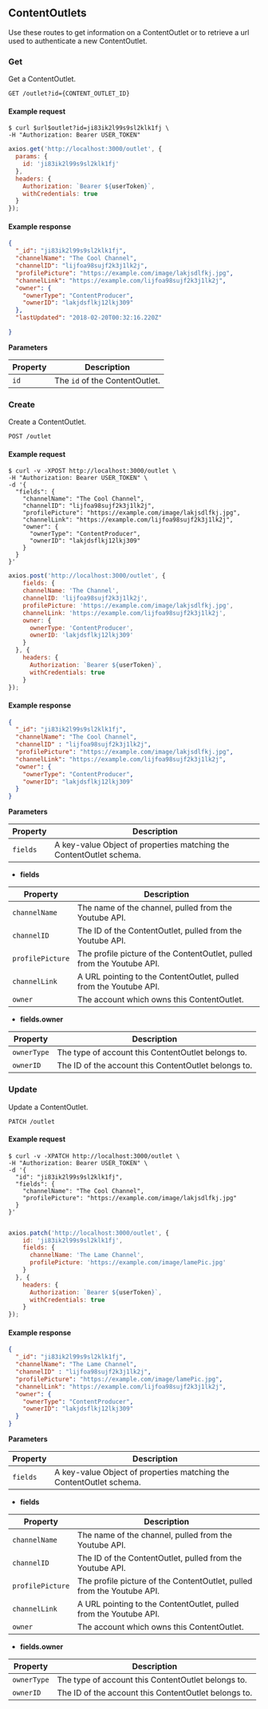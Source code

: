 ## ContentOutlets

Use these routes to get information on a ContentOutlet or to retrieve a url used to authenticate a new ContentOutlet.

### Get

Get a ContentOutlet.

```endpoint
GET /outlet?id={CONTENT_OUTLET_ID}
```

#### Example request

```curl
$ curl $url$outlet?id=ji83ik2l99s9sl2klk1fj \
-H "Authorization: Bearer USER_TOKEN"
```

```javascript
axios.get('http://localhost:3000/outlet', {
  params: {
    id: 'ji83ik2l99s9sl2klk1fj'
  },
  headers: {
    Authorization: `Bearer ${userToken}`,
    withCredentials: true
  }
});
```

#### Example response

```json
{
  "_id": "ji83ik2l99s9sl2klk1fj",
  "channelName": "The Cool Channel",
  "channelID": "lijfoa98sujf2k3j1lk2j",
  "profilePicture": "https://example.com/image/lakjsdlfkj.jpg",
  "channelLink": "https://example.com/lijfoa98sujf2k3j1lk2j",
  "owner": {
    "ownerType": "ContentProducer",
    "ownerID": "lakjdsflkj12lkj309"
  },
  "lastUpdated": "2018-02-20T00:32:16.220Z"

}
```

**Parameters**

Property | Description
---------|---------
`id`     | The `id` of the ContentOutlet.






### Create

Create a ContentOutlet.

```endpoint
POST /outlet
```

#### Example request

```curl
$ curl -v -XPOST http://localhost:3000/outlet \
-H "Authorization: Bearer USER_TOKEN" \
-d '{
  "fields": {
    "channelName": "The Cool Channel",
    "channelID": "lijfoa98sujf2k3j1lk2j",
    "profilePicture": "https://example.com/image/lakjsdlfkj.jpg",
    "channelLink": "https://example.com/lijfoa98sujf2k3j1lk2j",
    "owner": {
      "ownerType": "ContentProducer",
      "ownerID": "lakjdsflkj12lkj309"
    }
  }
}'
```

```javascript
axios.post('http://localhost:3000/outlet', {
    fields: {
    channelName: 'The Channel',
    channelID: 'lijfoa98sujf2k3j1lk2j',
    profilePicture: 'https://example.com/image/lakjsdlfkj.jpg',
    channelLink: 'https://example.com/lijfoa98sujf2k3j1lk2j',
    owner: {
      ownerType: 'ContentProducer',
      ownerID: 'lakjdsflkj12lkj309'
    }
  }, {
    headers: {
      Authorization: `Bearer ${userToken}`,
      withCredentials: true
    }
});
```

#### Example response

```json
{
  "_id": "ji83ik2l99s9sl2klk1fj",
  "channelName": "The Cool Channel",
  "channelID" : "lijfoa98sujf2k3j1lk2j",
  "profilePicture": "https://example.com/image/lakjsdlfkj.jpg",
  "channelLink": "https://example.com/lijfoa98sujf2k3j1lk2j",
  "owner": {
    "ownerType": "ContentProducer",
    "ownerID": "lakjdsflkj12lkj309"
  }
}
```

**Parameters**

Property | Description
---------|---------
`fields` | A key-value Object of properties matching the ContentOutlet schema.


 - **fields**

Property         | Description
-----------------|-----------------
`channelName`    | The name of the channel, pulled from the Youtube API.
`channelID`      | The ID of the ContentOutlet, pulled from the Youtube API.
`profilePicture` | The profile picture of the ContentOutlet, pulled from the Youtube API.
`channelLink`    | A URL pointing to the ContentOutlet, pulled from the Youtube API.
`owner`          | The account which owns this ContentOutlet.

 - **fields.owner**

Property    | Description
------------|------------
`ownerType` | The type of account this ContentOutlet belongs to.
`ownerID`   | The ID of the account this ContentOutlet belongs to.







### Update

Update a ContentOutlet.

```endpoint
PATCH /outlet
```

#### Example request

```curl
$ curl -v -XPATCH http://localhost:3000/outlet \
-H "Authorization: Bearer USER_TOKEN" \
-d '{
  "id": "ji83ik2l99s9sl2klk1fj",
  "fields": {
    "channelName": "The Cool Channel",
    "profilePicture": "https://example.com/image/lakjsdlfkj.jpg"
  }
}'
```

```javascript

axios.patch('http://localhost:3000/outlet', {
    id: 'ji83ik2l99s9sl2klk1fj',
    fields: {
      channelName: 'The Lame Channel',
      profilePicture: 'https://example.com/image/lamePic.jpg'
    }
  }, {
    headers: {
      Authorization: `Bearer ${userToken}`,
      withCredentials: true
    }
});

```

#### Example response

```json
{
  "_id": "ji83ik2l99s9sl2klk1fj",
  "channelName": "The Lame Channel",
  "channelID" : "lijfoa98sujf2k3j1lk2j",
  "profilePicture": "https://example.com/image/lamePic.jpg",
  "channelLink": "https://example.com/lijfoa98sujf2k3j1lk2j",
  "owner": {
    "ownerType": "ContentProducer",
    "ownerID": "lakjdsflkj12lkj309"
  }
}
```

**Parameters**

Property | Description
---------|---------
`fields` | A key-value Object of properties matching the ContentOutlet schema.


  - **fields**

Property         | Description
-----------------|-----------------
`channelName`    | The name of the channel, pulled from the Youtube API.
`channelID`      | The ID of the ContentOutlet, pulled from the Youtube API.
`profilePicture` | The profile picture of the ContentOutlet, pulled from the Youtube API.
`channelLink`    | A URL pointing to the ContentOutlet, pulled from the Youtube API.
`owner`          | The account which owns this ContentOutlet.

  - **fields.owner**

Property    | Description
------------|------------
`ownerType` | The type of account this ContentOutlet belongs to.
`ownerID`   | The ID of the account this ContentOutlet belongs to.
